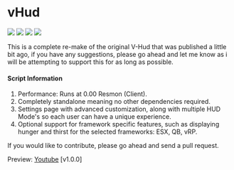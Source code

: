 # vHud

![](https://img.shields.io/github/downloads/vipexv/vHud/total?logo=github)
![](https://img.shields.io/github/downloads/vipexv/vHud/latest/total?logo=github)
![](https://img.shields.io/github/contributors/vipexv/vHud?logo=github)
![](https://img.shields.io/github/v/release/vipexv/vHud?logo=github) 

This is a complete re-make of the original V-Hud that was published a little bit ago, if you have any suggestions, please go ahead and let me know as i will be attempting to support this for as long as possible.

#### **Script Information**
1. Performance: Runs at 0.00 Resmon (Client).
2. Completely standalone meaning no other dependencies required.
3. Settings page with advanced customization, along with multiple HUD Mode's so each user can have a unique experience.
4. Optional support for framework specific features, such as displaying hunger and thirst for the selected frameworks: ESX, QB, vRP.

If you would like to contribute, please go ahead and send a pull request.

Preview: [Youtube](https://youtu.be/5iC0X2GKN_U) [v1.0.0]
